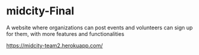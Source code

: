 # midcity-Final
A website where organizations can post events and volunteers can sign up for them, with more features and functionalities

https://midcity-team2.herokuapp.com/
